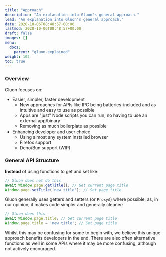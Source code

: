 ```yaml
---
title: "Approach"
description: "An explanation into Gluon's general approach."
lead: "An explanation into Gluon's general approach."
date: 2020-10-06T08:48:57+00:00
lastmod: 2020-10-06T08:48:57+00:00
draft: false
images: []
menu:
  docs:
    parent: "gluon-explained"
weight: 102
toc: true
---
```


### Overview

Gluon focuses on:
- Easier, simpler, faster development
  - New approaches for APIs like IPC being batteries-included and as intuitive and easy to use as possible
  - Apps are "just" Node scripts you can run, no having to use an external app/binary
  - Removing as much boilerplate as possible
- Enhancing developer and user choice
  - Using almost any system installed browser
  - Firefox support
  - Deno/Bun support (WIP)


### General API Structure

**Instead** of using functions to get and set like:

```js
// Gluon does not do this
await Window.page.getTitle(); // Get current page title
Window.page.setTitle('new title'); // Set page title
```

Gluon generally uses getters and setters (or `Proxy`s) where possible, as, in our opinion, it makes code simpler and generally cleaner:

```js
// Gluon does this
await Window.page.title; // Get current page title
Window.page.title = 'new title'; // Set page title
```

Whilst this may be confusing for some to begin with, we believe this unique approach benefits developers in the end. There are also often alternative functions as well in some APIs where it may be more confusing, although not actively encouraged.